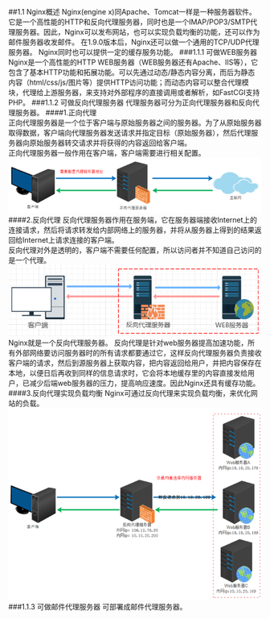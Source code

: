 ##1.1 Nginx概述
Nginx(engine x)同Apache、Tomcat一样是一种服务器软件。它是一个高性能的HTTP和反向代理服务器，同时也是一个IMAP/POP3/SMTP代理服务器。因此，Nginx可以发布网站，也可以实现负载均衡的功能，还可以作为邮件服务器收发邮件。
在1.9.0版本后，Nginx还可以做一个通用的TCP/UDP代理服务器。
Nginx同时也可以提供一定的缓存服务功能。
###1.1.1 可做WEB服务器
Nginx是一个高性能的HTTP WEB服务器（WEB服务器还有Apache、IIS等），它包含了基本HTTP功能和拓展功能。可以先通过动态/静态内容分离，而后为静态内容（html/css/js/图片等）提供HTTP访问功能；而动态内容可以整合代理模块，代理给上游服务器，来支持对外部程序的直接调用或者解析，如FastCGI支持PHP。
###1.1.2 可做反向代理服务器
代理服务器可分为正向代理服务器和反向代理服务器。
####1.正向代理  
正向代理服务器是一个位于客户端与原始服务器之间的服务器。为了从原始服务器取得数据，客户端向代理服务器发送请求并指定目标（原始服务器），然后代理服务器向原始服务器转交请求并将获得的内容返回给客户端。  
正向代理服务器一般作用在客户端，客户端需要进行相关配置。
![](/assets/QQ截图20180129151846.png)
####2.反向代理
反向代理服务器作用在服务端，它在服务器端接收Internet上的连接请求，然后将请求转发给内部网络上的服务器，并将从服务器上得到的结果返回给Internet上请求连接的客户端。  
反向代理对外是透明的，客户端不需要任何配置，所以访问者并不知道自己访问的是一个代理。
![](/assets/微信截图_20180202154419.png)
Nginx就是一个反向代理服务器。
反向代理是针对web服务器提高加速功能，所有外部网络要访问服务器时的所有请求都要通过它，这样反向代理服务器负责接收客户端的请求，然后到源服务器上获取内容，把内容返回给用户，并把内容保存在本地，以便日后再收到同样的信息请求时，它会将本地缓存里的内容直接发给用户，已减少后端web服务器的压力，提高响应速度。因此Nginx还具有缓存功能。  
####3.反向代理实现负载均衡
Nginx可通过反向代理来实现负载均衡，来优化网站的负载。
![](/assets/QQ截图20180129153518.png)
###1.1.3 可做邮件代理服务器
可部署成邮件代理服务器。